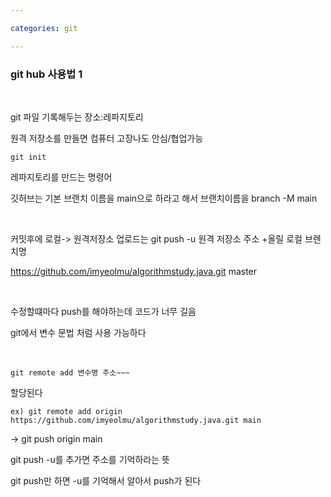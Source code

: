 ```yaml
---

categories: git

---
```


### git hub 사용법 1

&nbsp;

git 파일 기록해두는 장소:레파지토리 


원격 저장소를 만들면 컴퓨터 고장나도 안심/협업가능
&nbsp;
```
git init
```
레파지토리를 만드는 명령어

깃허브는 기본 브랜치 이름을 main으로 하라고 해서 브랜치이름을 branch -M main

&nbsp;

커밋후에 로컬-> 원격저장소 업로드는 git push -u 원격 저장소 주소 +올릴 로컬 브렌치명 
&nbsp;

https://github.com/imyeolmu/algorithmstudy.java.git master

&nbsp;

수정할떄마다 push를 해야하는데 코드가 너무 길음 

git에서 변수 문법 처럼 사용 가능하다 

&nbsp;

```
git remote add 변수명 주소~~~ 
```

할당된다 

```
ex) git remote add origin https://github.com/imyeolmu/algorithmstudy.java.git main

```

-> git push origin main


git push -u를 추가면 주소를 기억하라는 뜻 


git push만 하면 -u를 기억해서 알아서 push가 된다 